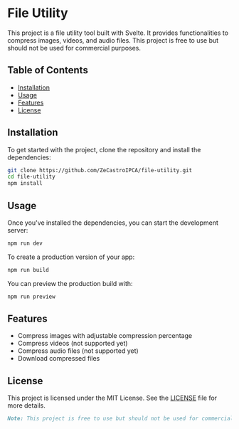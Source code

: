 # File Utility
This project is a file utility tool built with Svelte. It provides functionalities to compress images, videos, and audio files. This project is free to use but should not be used for commercial purposes.

## Table of Contents
- [Installation](#installation)
- [Usage](#usage)
- [Features](#features)
- [License](#license)

## Installation
To get started with the project, clone the repository and install the dependencies:

```bash
git clone https://github.com/ZeCastroIPCA/file-utility.git
cd file-utility
npm install
```

## Usage
Once you've installed the dependencies, you can start the development server:

```bash
npm run dev
```

To create a production version of your app:

```bash
npm run build
```

You can preview the production build with:

```bash
npm run preview
```

## Features
- Compress images with adjustable compression percentage
- Compress videos (not supported yet)
- Compress audio files (not supported yet)
- Download compressed files

## License
This project is licensed under the MIT License. See the [LICENSE](LICENSE) file for more details.

```markdown
Note: This project is free to use but should not be used for commercial purposes.
```
